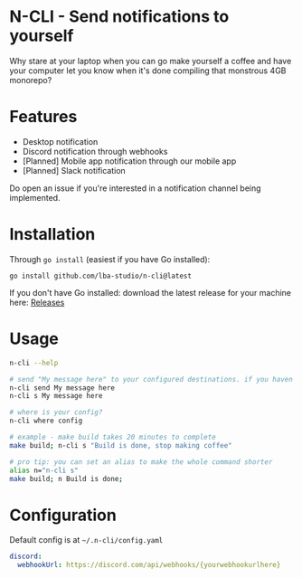 # N-CLI - Send notifications to yourself

Why stare at your laptop when you can go make yourself a coffee and have your computer let you know when it's done compiling that monstrous 4GB monorepo?

# Features

- Desktop notification
- Discord notification through webhooks
- [Planned] Mobile app notification through our mobile app
- [Planned] Slack notification

Do open an issue if you're interested in a notification channel being implemented.

# Installation

Through `go install` (easiest if you have Go installed):

```shell
go install github.com/lba-studio/n-cli@latest
```

If you don't have Go installed: download the latest release for your machine here: [Releases](https://github.com/lba-studio/n-cli/releases/)

# Usage

```sh
n-cli --help

# send "My message here" to your configured destinations. if you haven't configured n-cli, we'll setup a config for you
n-cli send My message here
n-cli s My message here

# where is your config?
n-cli where config

# example - make build takes 20 minutes to complete
make build; n-cli s "Build is done, stop making coffee"

# pro tip: you can set an alias to make the whole command shorter
alias n="n-cli s"
make build; n Build is done;
```

# Configuration

Default config is at `~/.n-cli/config.yaml`

```yaml
discord:
  webhookUrl: https://discord.com/api/webhooks/{yourwebhookurlhere}
```
